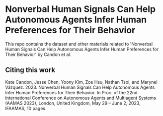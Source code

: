 # Nonverbal Human Signals Can Help Autonomous Agents Infer Human Preferences for Their Behavior

This repo contains the dataset and other materials related to 'Nonverbal Human Signals Can Help Autonomous Agents Infer Human Preferences for Their Behavior' by Candon et al.

## Citing this work
Kate Candon, Jesse Chen, Yoony Kim, Zoe Hsu, Nathan Tsoi, and Marynel Vázquez. 2023. Nonverbal Human Signals Can Help Autonomous Agents Infer Human Preferences for Their Behavior. In Proc. of the 22nd International Conference on Autonomous Agents and Multiagent Systems (AAMAS 2023), London, United Kingdom, May 29 – June 2, 2023, IFAAMAS, 10 pages.
